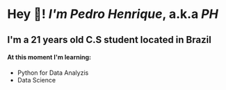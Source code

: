 # Hey 🤙! ***I'm Pedro Henrique***, a.k.a *PH*
## I'm a 21 years old C.S student located in Brazil
#### At this moment I'm learning:
- Python for Data Analyzis
- Data Science
